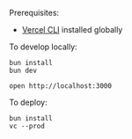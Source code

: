 Prerequisites:

- [Vercel CLI](https://vercel.com/docs/cli) installed globally

To develop locally:

```
bun install
bun dev
```

```
open http://localhost:3000
```

To deploy:

```
bun install
vc --prod
```
